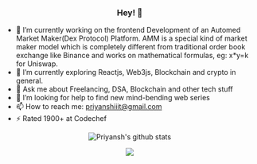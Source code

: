<h3 align="center"> Hey! 👋</h3>

- 🔭 I’m currently working on the frontend Development of an Automed Market Maker(Dex Protocol) Platform.
     AMM is a special kind of market maker model which is completely different from traditional order book exchange like Binance and works on mathematical formulas,      eg: x*y=k for Uniswap.
- 🌱 I’m currently exploring Reactjs, Web3js, Blockchain and crypto in general.
- 💬 Ask me about Freelancing, DSA, Blockchain and other tech stuff
- 🤔 I’m looking for help to find new mind-bending web series
- 📫 How to reach me: priyanshiiit@gmail.com
- ⚡  Rated 1900+ at Codechef

<div align="center">
     
![Priyansh's github stats](https://github-readme-stats.vercel.app/api?username=github2k20&show_icons=true,theme=chartreuse-dark)
     
</div>

<p align="center">
<img src="https://visitor-badge.laobi.icu/badge?page_id=github2k20"/>       
</p>
     
<!-- [![Typing SVG](https://readme-typing-svg.herokuapp.com?color=5F4170&center=true&vCenter=true&lines=Thanks+for+Visiting!)](https://git.io/typing-svg) -->


